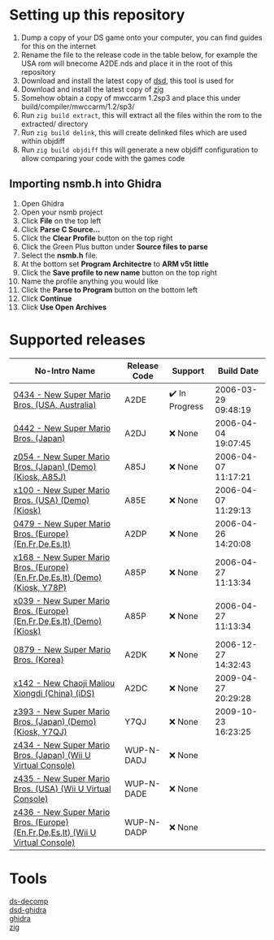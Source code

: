 # Setting up this repository
1. Dump a copy of your DS game onto your computer, you can find guides for this on the internet
2. Rename the file to the release code in the table below, for example the USA rom will bnecome A2DE.nds and place it in the root of this repository
3. Download and install the latest copy of [dsd](https://github.com/AetiasHax/ds-decomp), this tool is used for  
4. Download and install the latest copy of [zig](https://ziglang.org/)
5. Somehow obtain a copy of mwccarm 1.2sp3 and place this under build/compiler/mwccarm/1.2/sp3/
6. Run `zig build extract`, this will extract all the files within the rom to the extracted/ directory
7. Run `zig build delink`, this will create delinked files which are used within objdiff
8. Run `zig build objdiff` this will generate a new objdiff configuration to allow comparing your code with the games code

## Importing nsmb.h into Ghidra
1. Open Ghidra
2. Open your nsmb project
3. Click **File** on the top left
4. Click **Parse C Source...**
5. Click the **Clear Profile** button on the top right
6. Click the Green Plus button under **Source files to parse**
7. Select the **nsmb.h** file.
8. At the bottom set **Program Architectre** to **ARM v5t little**
9. Click the **Save profile to new name** button on the top right
10. Name the profile anything you would like
11. Click the **Parse to Program** button on the bottom left
12. Click **Continue**
13. Click **Use Open Archives**

# Supported releases
| No-Intro Name                                                                                                                                           | Release Code | Support        | Build Date          |
| ------------------------------------------------------------------------------------------------------------------------------------------------------- | ------------ | -------------- | ------------------- |
| [0434 - New Super Mario Bros. (USA, Australia)](5https://datomatic.no-intro.org/index.php?page=show_record&s=28&n=0434)                                 | A2DE         | ✔️ In Progress | 2006-03-29 09:48:19 |
| [0442 - New Super Mario Bros. (Japan)](https://datomatic.no-intro.org/index.php?page=show_record&s=28&n=0442)                                           | A2DJ         | ❌ None        | 2006-04-04 19:07:45 |
| [z054 - New Super Mario Bros. (Japan) (Demo) (Kiosk, A85J)](https://datomatic.no-intro.org/index.php?page=show_record&s=28&n=z054)                      | A85J         | ❌ None        | 2006-04-07 11:17:21 |
| [x100 - New Super Mario Bros. (USA) (Demo) (Kiosk)](https://datomatic.no-intro.org/index.php?page=show_record&s=28&n=x100)                              | A85E         | ❌ None        | 2006-04-07 11:29:13 |
| [0479 - New Super Mario Bros. (Europe) (En,Fr,De,Es,It)](https://datomatic.no-intro.org/index.php?page=show_record&s=28&n=0479)                         | A2DP         | ❌ None        | 2006-04-26 14:20:08 |
| [x168 - New Super Mario Bros. (Europe) (En,Fr,De,Es,It) (Demo) (Kiosk, Y78P)](https://datomatic.no-intro.org/index.php?page=show_record&s=28&n=x168)    | A85P         | ❌ None        | 2006-04-27 11:13:34 |
| [x039 - New Super Mario Bros. (Europe) (En,Fr,De,Es,It) (Demo) (Kiosk)](https://datomatic.no-intro.org/index.php?page=show_record&s=28&n=x039)          | A85P         | ❌ None        | 2006-04-27 11:13:34 |
| [0879 - New Super Mario Bros. (Korea) ](https://datomatic.no-intro.org/index.php?page=show_record&s=28&n=0879)                                          | A2DK         | ❌ None        | 2006-12-27 14:32:43 |
| [x142 - New Chaoji Maliou Xiongdi (China) (iDS)](https://datomatic.no-intro.org/index.php?page=show_record&s=28&n=x142)                                 | A2DC         | ❌ None        | 2009-04-27 20:29:28 |
| [z393 - New Super Mario Bros. (Japan) (Demo) (Kiosk, Y7QJ)](https://datomatic.no-intro.org/index.php?page=show_record&s=28&n=z393)                      | Y7QJ         | ❌ None        | 2009-10-23 16:23:25 |
| [z434 - New Super Mario Bros. (Japan) (Wii U Virtual Console)](https://datomatic.no-intro.org/index.php?page=show_record&s=28&n=z434)                   | WUP-N-DADJ   | ❌ None        |
| [z435 - New Super Mario Bros. (USA) (Wii U Virtual Console)](https://datomatic.no-intro.org/index.php?page=show_record&s=28&n=z435)                     | WUP-N-DADE   | ❌ None        |
| [z436 - New Super Mario Bros. (Europe) (En,Fr,De,Es,It) (Wii U Virtual Console)](https://datomatic.no-intro.org/index.php?page=show_record&s=28&n=z436) | WUP-N-DADP   | ❌ None        |

# Tools
[ds-decomp](https://github.com/AetiasHax/ds-decomp)  
[dsd-ghidra](https://github.com/AetiasHax/dsd-ghidra)  
[ghidra](https://github.com/NationalSecurityAgency/ghidra)  
[zig](https://ziglang.org/)